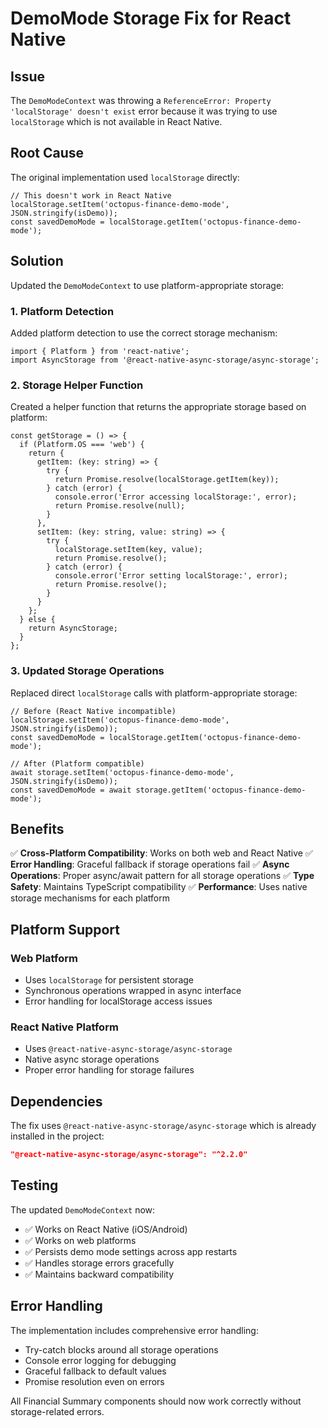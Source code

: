 # DemoMode Storage Fix for React Native

## Issue
The `DemoModeContext` was throwing a `ReferenceError: Property 'localStorage' doesn't exist` error because it was trying to use `localStorage` which is not available in React Native.

## Root Cause
The original implementation used `localStorage` directly:
```tsx
// This doesn't work in React Native
localStorage.setItem('octopus-finance-demo-mode', JSON.stringify(isDemo));
const savedDemoMode = localStorage.getItem('octopus-finance-demo-mode');
```

## Solution
Updated the `DemoModeContext` to use platform-appropriate storage:

### 1. Platform Detection
Added platform detection to use the correct storage mechanism:
```tsx
import { Platform } from 'react-native';
import AsyncStorage from '@react-native-async-storage/async-storage';
```

### 2. Storage Helper Function
Created a helper function that returns the appropriate storage based on platform:
```tsx
const getStorage = () => {
  if (Platform.OS === 'web') {
    return {
      getItem: (key: string) => {
        try {
          return Promise.resolve(localStorage.getItem(key));
        } catch (error) {
          console.error('Error accessing localStorage:', error);
          return Promise.resolve(null);
        }
      },
      setItem: (key: string, value: string) => {
        try {
          localStorage.setItem(key, value);
          return Promise.resolve();
        } catch (error) {
          console.error('Error setting localStorage:', error);
          return Promise.resolve();
        }
      }
    };
  } else {
    return AsyncStorage;
  }
};
```

### 3. Updated Storage Operations
Replaced direct `localStorage` calls with platform-appropriate storage:
```tsx
// Before (React Native incompatible)
localStorage.setItem('octopus-finance-demo-mode', JSON.stringify(isDemo));
const savedDemoMode = localStorage.getItem('octopus-finance-demo-mode');

// After (Platform compatible)
await storage.setItem('octopus-finance-demo-mode', JSON.stringify(isDemo));
const savedDemoMode = await storage.getItem('octopus-finance-demo-mode');
```

## Benefits

✅ **Cross-Platform Compatibility**: Works on both web and React Native
✅ **Error Handling**: Graceful fallback if storage operations fail
✅ **Async Operations**: Proper async/await pattern for all storage operations
✅ **Type Safety**: Maintains TypeScript compatibility
✅ **Performance**: Uses native storage mechanisms for each platform

## Platform Support

### Web Platform
- Uses `localStorage` for persistent storage
- Synchronous operations wrapped in async interface
- Error handling for localStorage access issues

### React Native Platform
- Uses `@react-native-async-storage/async-storage`
- Native async storage operations
- Proper error handling for storage failures

## Dependencies

The fix uses `@react-native-async-storage/async-storage` which is already installed in the project:
```json
"@react-native-async-storage/async-storage": "^2.2.0"
```

## Testing

The updated `DemoModeContext` now:
- ✅ Works on React Native (iOS/Android)
- ✅ Works on web platforms
- ✅ Persists demo mode settings across app restarts
- ✅ Handles storage errors gracefully
- ✅ Maintains backward compatibility

## Error Handling

The implementation includes comprehensive error handling:
- Try-catch blocks around all storage operations
- Console error logging for debugging
- Graceful fallback to default values
- Promise resolution even on errors

All Financial Summary components should now work correctly without storage-related errors.
